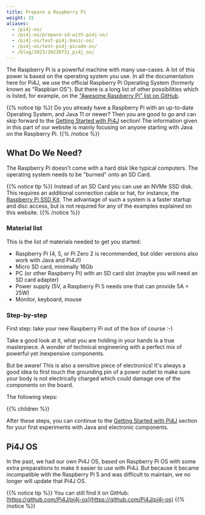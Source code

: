 ```yaml
---
title: Prepare a Raspberry Pi
weight: 15
aliases:
  - /pi4j-os/
  - /pi4j-os/prepare-sd-with-pi4j-os/
  - /pi4j-os/test-pi4j-basic-os/
  - /pi4j-os/test-pi4j-picade-os/
  - /blog/2023/20230731_pi4j_os/
---
```


The Raspberry Pi is a powerful machine with many use-cases. A lot of this power is based on the 
operating system you use. In all the documentation here for Pi4J, we use the official Raspberry Pi Operating System (formerly known as "Raspbian OS"). But there is a long list of other possibilities which is listed, for example, on the ["Awesome Raspberry Pi" list on GitHub](https://github.com/thibmaek/awesome-raspberry-pi/blob/master/README.md).

{{% notice tip %}}
Do you already have a Raspberry Pi with an up-to-date Operating System, and Java 11 or newer? Then you are good to go and can skip forward to the [Getting Started with Pi4J](/getting-started/) section! The information given in this part of our website is mainly focusing on anyone starting with Java on the Raspberry Pi.
{{% /notice %}}

## What Do We Need?

The Raspberry Pi doesn't come with a hard disk like typical computers. The operating system needs to be "burned" onto an SD Card. 

{{% notice tip %}}
Instead of an SD Card you can use an NVMe SSD disk. This requires an additional connection cable or hat, for instance, the [Raspberry Pi SSD Kit](https://www.raspberrypi.com/products/ssd-kit/). The advantage of such a system is a faster startup and disc access, but is not required for any of the examples explained on this website.
{{% /notice %}}

### Material list

This is the list of materials needed to get you started:

* Raspberry Pi (4, 5, or Pi Zero 2 is recommended, but older versions also work with Java and Pi4J!)
* Micro SD card, minimally 16Gb
* PC (or other Raspberry Pi) with an SD card slot (maybe you will need an SD card adapter)
* Power supply (5V, a Raspberry Pi 5 needs one that can provide 5A = 25W)
* Monitor, keyboard, mouse

### Step-by-step

First step: take your new Raspberry Pi out of the box of course :-)

Take a good look at it, what you are holding in your hands is a true masterpiece. A wonder of technical
engineering with a perfect mix of powerful yet inexpensive components.

But be aware! This is also a sensitive piece of electronics! It's always a good idea to first touch
the grounding pin of a power outlet to make sure your body is not electrically charged which could damage
one of the components on the board.

The following steps:

{{% children %}}

After these steps, you can continue to the [Getting Started with Pi4J](/getting-started/) section for your first experiments with Java and electronic components.

## Pi4J OS

In the past, we had our own Pi4J OS, based on Raspberry Pi OS with some extra preparations to make it easier to use with Pi4J. But because it became incompatible with the Raspberry Pi 5 and was difficult to maintain, we no longer will update that Pi4J OS.

{{% notice tip %}}
You can still find it on GitHub: [https://github.com/Pi4J/pi4j-os](https://github.com/Pi4J/pi4j-os)
{{% /notice %}}

